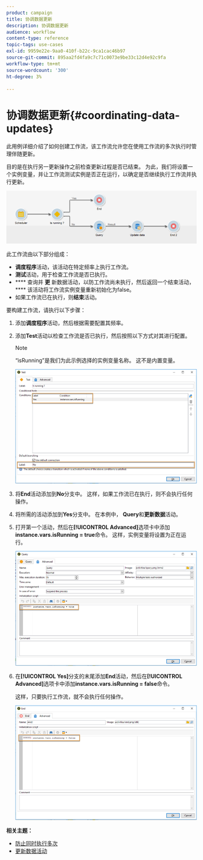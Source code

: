 ```yaml
---
product: campaign
title: 协调数据更新
description: 协调数据更新
audience: workflow
content-type: reference
topic-tags: use-cases
exl-id: 9959e22e-9aa0-410f-b22c-9ca1cac46b97
source-git-commit: 895aa2fd4fa9c7c71c0073e9be33c12d4e92c9fa
workflow-type: tm+mt
source-wordcount: '300'
ht-degree: 3%

---
```


# 协调数据更新{#coordinating-data-updates}

此用例详细介绍了如何创建工作流，该工作流允许您在使用工作流的多次执行时管理伴随更新。

目的是在执行另一更新操作之前检查更新过程是否已结束。 为此，我们将设置一个实例变量，并让工作流测试实例是否正在运行，以确定是否继续执行工作流并执行更新。

![](assets/uc_dataupdate_wkf.png)

此工作流由以下部分组成：

* **调度程序**&#x200B;活动，该活动在特定频率上执行工作流。
* **测试**&#x200B;活动，用于检查工作流是否已执行。
* **** 查询并 **更** 新数据活动，以防工作流尚未执行，然后返回一个结束活动， **** 该活动将工作流实例变量重新初始化为false。
* 如果工作流已在执行，则&#x200B;**结束**&#x200B;活动。

要构建工作流，请执行以下步骤：

1. 添加&#x200B;**调度程序**&#x200B;活动，然后根据需要配置其频率。
1. 添加&#x200B;**Test**&#x200B;活动以检查工作流是否已执行，然后按照以下方式对其进行配置。

   >[!NOTE]
   >
   >“isRunning”是我们为此示例选择的实例变量名称。 这不是内置变量。

   ![](assets/uc_dataupdate_test.png)

1. 将&#x200B;**End**&#x200B;活动添加到&#x200B;**No**&#x200B;分支中。 这样，如果工作流已在执行，则不会执行任何操作。
1. 将所需的活动添加到&#x200B;**Yes**&#x200B;分支中。 在本例中， **Query**&#x200B;和&#x200B;**更新数据**&#x200B;活动。
1. 打开第一个活动，然后在&#x200B;**[!UICONTROL Advanced]**&#x200B;选项卡中添加&#x200B;**instance.vars.isRunning = true**&#x200B;命令。 这样，实例变量将设置为正在运行。

   ![](assets/uc_dataupdate_query.png)

1. 在&#x200B;**[!UICONTROL Yes]**&#x200B;分支的末尾添加&#x200B;**End**&#x200B;活动，然后在&#x200B;**[!UICONTROL Advanced]**&#x200B;选项卡中添加&#x200B;**instance.vars.isRunning = false**&#x200B;命令。

   这样，只要执行工作流，就不会执行任何操作。

   ![](assets/uc_dataupdate_end.png)

**相关主题：**

* [防止同时执行多次](../../workflow/using/monitoring-workflow-execution.md#preventing-simultaneous-multiple-executions)
* [更新数据活动](../../workflow/using/update-data.md)
